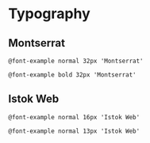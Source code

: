 Typography
==========

## Montserrat

```
@font-example normal 32px 'Montserrat'
```

```
@font-example bold 32px 'Montserrat'
```

## Istok Web

```
@font-example normal 16px 'Istok Web'
```

```
@font-example normal 13px 'Istok Web'
```


